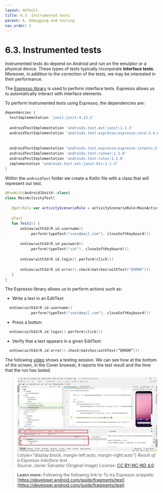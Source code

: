 ```yaml
---
layout: default
title: 6.3. Instrumented tests
parent: 6. Debugging and testing
nav_order: 3
---
```


# 6.3. Instrumented tests 

Instrumented tests do depend on Android and run on the emulator or a physical device. These types of tests typically incorporate **interface tests**. Moreover, in addition to the correction of the tests, we may be interested in their performance.

The [Espresso library](https://developer.android.com/training/testing/espresso) is used to perform interface tests. Espresso allows us to automatically interact with interface elements.

To perform Instrumented tests using Espresso, the dependencies are:

```gradle
dependencies {
  testImplementation 'junit:junit:4.13.2'

  androidTestImplementation 'androidx.test.ext:junit:1.1.3'
  androidTestImplementation 'androidx.test.espresso:espresso-core:3.4.0'


  androidTestImplementation "androidx.test.espresso:espresso-intents:3.4.0"
  androidTestImplementation 'androidx.test:runner:1.2.0'
  androidTestImplementation 'androidx.test:rules:1.2.0'
  implementation "androidx.test.ext:junit-ktx:1.1.3"
}
```

Within the `androidTest` folder we create a Kotlin file with a class that will represent our test.

```kotlin
@RunWith(AndroidJUnit4::class)
class MainActivityTest{

   @get:Rule var activityScenarioRule = activityScenarioRule<MainActivity>()

   @Test
   fun Test1() {
       onView(withId(R.id.username))
           .perform(typeText("user@mail.com"), closeSoftKeyboard())

       onView(withId(R.id.password))
           .perform(typeText("cat"), closeSoftKeyboard())

       onView(withId(R.id.login)).perform(click())

       onView(withId(R.id.error)).check(matches(withText("ERROR")))
   }
}
```

The Espresso library allows us to perform actions such as:

- Write a text in an EditText:

```kotlin
  onView(withId(R.id.username))
           .perform(typeText("user@mail.com"), closeSoftKeyboard())
```

- Press a button:
 
```kotlin
  onView(withId(R.id.login)).perform(click())
```
- Verify that a text appears in a given EditText:
 
```kotlin
  onView(withId(R.id.error)).check(matches(withText(“ERROR”)))
```

The following [video](/images/06/test-video.mp4) shows a testing session. We can see how at the bottom of the screen, in the Cover browser, it reports the test result and the time that the run has lasted.

> ![Result of a Espresso interface test.](/images/06/espresso-test.jpg){:style="display:block; margin-left:auto; margin-right:auto"}
> *Result of a Espresso interface test.*  
> Source: Javier Salvador (Original image) License: [CC BY-NC-ND 4.0](https://creativecommons.org/licenses/by-nc-nd/4.0/)


> **Learn more:**
> Following the following link to To try Espresso snippets: [https://developer.android.com/guide/fragments/test](https://developer.android.com/guide/fragments/test)
